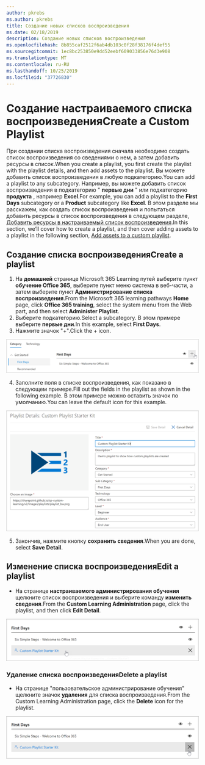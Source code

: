 ```yaml
---
author: pkrebs
ms.author: pkrebs
title: Создание новых списков воспроизведения
ms.date: 02/18/2019
description: Создание новых списков воспроизведения
ms.openlocfilehash: 8b855caf2512f6ab4db103c0f28f38176f4def55
ms.sourcegitcommit: 1ec8bc253850e9dd52eebf609033856e76d3e908
ms.translationtype: MT
ms.contentlocale: ru-RU
ms.lasthandoff: 10/25/2019
ms.locfileid: "37726830"
---
```

# <a name="create-a-custom-playlist"></a><span data-ttu-id="eea48-103">Создание настраиваемого списка воспроизведения</span><span class="sxs-lookup"><span data-stu-id="eea48-103">Create a Custom Playlist</span></span>

<span data-ttu-id="eea48-104">При создании списка воспроизведения сначала необходимо создать список воспроизведения со сведениями о нем, а затем добавить ресурсы в список.</span><span class="sxs-lookup"><span data-stu-id="eea48-104">When you create a playlist, you first create the playlist with the playlist details, and then add assets to the playlist.</span></span> <span data-ttu-id="eea48-105">Вы можете добавить список воспроизведения в любую подкатегорию.</span><span class="sxs-lookup"><span data-stu-id="eea48-105">You can add a playlist to any subcategory.</span></span> <span data-ttu-id="eea48-106">Например, вы можете добавить список воспроизведения в подкатегорию " **первые дни** " или подкатегорию **продукта** , например **Excel**.</span><span class="sxs-lookup"><span data-stu-id="eea48-106">For example, you can add a playlist to the **First Days** subcategory or a **Product** subcategory like **Excel**.</span></span> <span data-ttu-id="eea48-107">В этом разделе мы расскажем, как создать список воспроизведения и попытаться добавить ресурсы в список воспроизведения в следующем разделе, [Добавить ресурсы в настраиваемый список воспроизведения](custom_addassets.md).</span><span class="sxs-lookup"><span data-stu-id="eea48-107">In this section, we’ll cover how to create a playlist, and then cover adding assets to a playlist in the following section, [Add assets to a custom playlist](custom_addassets.md).</span></span>

## <a name="create-a-playlist"></a><span data-ttu-id="eea48-108">Создание списка воспроизведения</span><span class="sxs-lookup"><span data-stu-id="eea48-108">Create a playlist</span></span> 

1. <span data-ttu-id="eea48-109">На **домашней** странице Microsoft 365 Learning путей выберите пункт **обучение Office 365**, выберите пункт меню система в веб-части, а затем выберите пункт **Администрирование списка воспроизведения**.</span><span class="sxs-lookup"><span data-stu-id="eea48-109">From the Microsoft 365 learning pathways **Home** page, click **Office 365 training**, select the system menu from the Web part, and then select **Administer Playlist**.</span></span> 
2. <span data-ttu-id="eea48-110">Выберите подкатегорию.</span><span class="sxs-lookup"><span data-stu-id="eea48-110">Select a subcategory.</span></span> <span data-ttu-id="eea48-111">В этом примере выберите **первые дни**.</span><span class="sxs-lookup"><span data-stu-id="eea48-111">In this example, select **First Days**.</span></span>  
3. <span data-ttu-id="eea48-112">Нажмите значок "+".</span><span class="sxs-lookup"><span data-stu-id="eea48-112">Click the + icon.</span></span>  

![кг-невплайлистбтн. png](media/cg-newplaylistbtn.png)

4.  <span data-ttu-id="eea48-114">Заполните поля в списке воспроизведения, как показано в следующем примере.</span><span class="sxs-lookup"><span data-stu-id="eea48-114">Fill out the fields in the playlist as shown in the following example.</span></span> <span data-ttu-id="eea48-115">В этом примере можно оставить значок по умолчанию.</span><span class="sxs-lookup"><span data-stu-id="eea48-115">You can leave the default icon for this example.</span></span> 

![кг-невплайлистдетаилс. png](media/cg-newplaylistdetails.png)

5.  <span data-ttu-id="eea48-117">Закончив, нажмите кнопку **сохранить сведения**.</span><span class="sxs-lookup"><span data-stu-id="eea48-117">When you are done, select **Save Detail**.</span></span> 

## <a name="edit-a-playlist"></a><span data-ttu-id="eea48-118">Изменение списка воспроизведения</span><span class="sxs-lookup"><span data-stu-id="eea48-118">Edit a playlist</span></span>

- <span data-ttu-id="eea48-119">На странице **настраиваемого администрирования обучения** щелкните список воспроизведения и выберите команду **изменить сведения**.</span><span class="sxs-lookup"><span data-stu-id="eea48-119">From the **Custom Learning Administration** page, click the playlist, and then click **Edit Detail**.</span></span>  

![кг-едитплайлист. png](media/cg-editplaylist.png)

### <a name="delete-a-playlist"></a><span data-ttu-id="eea48-121">Удаление списка воспроизведения</span><span class="sxs-lookup"><span data-stu-id="eea48-121">Delete a playlist</span></span>

- <span data-ttu-id="eea48-122">На странице "пользовательское администрирование обучения" щелкните значок **удаления** для списка воспроизведения.</span><span class="sxs-lookup"><span data-stu-id="eea48-122">From the Custom Learning Administration page, click the **Delete** icon for the playlist.</span></span>  

![кг-делетеплайлист. png](media/cg-deleteplaylist.png)